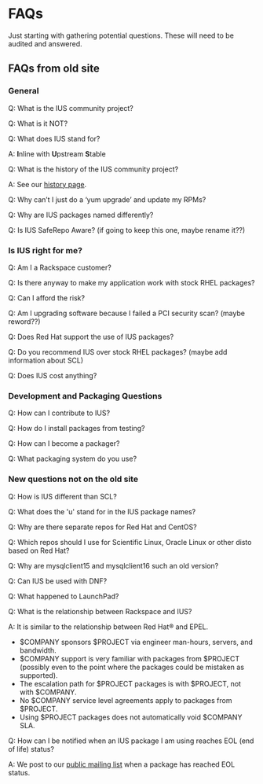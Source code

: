 # FAQs
Just starting with gathering potential questions.  These will need to be
audited and answered.

## FAQs from old site

### General

Q: What is the IUS community project?

Q: What is it NOT?

Q: What does IUS stand for?

A: **I**nline with **U**pstream **S**table

Q: What is the history of the IUS community project?

A: See our [history page][0].

Q: Why can’t I just do a ‘yum upgrade’ and update my RPMs?

Q: Why are IUS packages named differently?

Q: Is IUS SafeRepo Aware? (if going to keep this one, maybe rename it??)

### Is IUS right for me?

Q: Am I a Rackspace customer?

Q: Is there anyway to make my application work with stock RHEL packages?

Q: Can I afford the risk?

Q: Am I upgrading software because I failed a PCI security scan? (maybe reword??)

Q: Does Red Hat support the use of IUS packages?

Q: Do you recommend IUS over stock RHEL packages?  (maybe add information about SCL)

Q: Does IUS cost anything?

### Development and Packaging Questions

Q: How can I contribute to IUS?

Q: How do I install packages from testing?

Q: How can I become a packager?

Q: What packaging system do you use?

### New questions not on the old site

Q: How is IUS different than SCL?

Q: What does the 'u' stand for in the IUS package names?

Q: Why are there separate repos for Red Hat and CentOS?

Q: Which repos should I use for Scientific Linux, Oracle Linux  or other disto
based on Red Hat?

Q: Why are mysqlclient15 and mysqlclient16 such an old version?

Q: Can IUS be used with DNF?

Q: What happened to LaunchPad?

Q: What is the relationship between Rackspace and IUS?

A: It is similar to the relationship between Red Hat® and EPEL.

* $COMPANY sponsors $PROJECT via engineer man-hours, servers, and bandwidth.
* $COMPANY support is very familiar with packages from $PROJECT (possibly even
  to the point where the packages could be mistaken as supported).
* The escalation path for $PROJECT packages is with $PROJECT, not with $COMPANY.
* No $COMPANY service level agreements apply to packages from $PROJECT.
* Using $PROJECT packages does not automatically void $COMPANY SLA.

Q: How can I be notified when an IUS package I am using reaches EOL (end of life) status?

A: We post to our [public mailing list][1] when a package has reached EOL status.


[0]: History.md
[1]: https://launchpad.net/~ius-community
